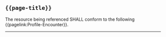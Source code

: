 ## <code>{{page-title}}</code>

The resource being referenced SHALL conform to the following {{pagelink:Profile-Encounter}}.





---